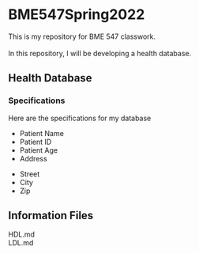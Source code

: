 # BME547Spring2022

This is my repository for BME 547 classwork.<br>  
In this repository, I will be developing a health database.

## Health Database
### Specifications
Here are the specifications for my database
* Patient Name
* Patient ID
* Patient Age
* Address
- Street 
- City
- Zip

## Information Files
HDL.md  
LDL.md
